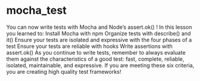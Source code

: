 # mocha_test
You can now write tests with Mocha and Node’s assert.ok() ! In this lesson you learned to:  Install Mocha with npm Organize tests with describe() and it() Ensure your tests are isolated and expressive with the four phases of a test Ensure your tests are reliable with hooks Write assertions with assert.ok() As you continue to write tests, remember to always evaluate them against the characteristics of a good test: fast, complete, reliable, isolated, maintainable, and expressive. If you are meeting these six criteria, you are creating high quality test frameworks!
